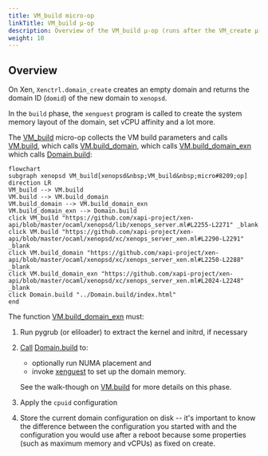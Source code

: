 ```yaml
---
title: VM_build micro-op
linkTitle: VM_build μ-op
description: Overview of the VM_build μ-op (runs after the VM_create μ-op created the domain).
weight: 10
---
```


## Overview

On Xen, `Xenctrl.domain_create` creates an empty domain and
returns the domain ID (`domid`) of the new domain to `xenopsd`.

In the `build` phase, the `xenguest` program is called to create
the system memory layout of the domain, set vCPU affinity and a
lot more.

The [VM_build](https://github.com/xapi-project/xen-api/blob/master/ocaml/xenopsd/lib/xenops_server.ml#L2255-L2271)
micro-op collects the VM build parameters and calls
[VM.build](https://github.com/xapi-project/xen-api/blob/master/ocaml/xenopsd/xc/xenops_server_xen.ml#L2290-L2291),
which calls
[VM.build_domain](https://github.com/xapi-project/xen-api/blob/master/ocaml/xenopsd/xc/xenops_server_xen.ml#L2250-L2288),
which calls
[VM.build_domain_exn](https://github.com/xapi-project/xen-api/blob/master/ocaml/xenopsd/xc/xenops_server_xen.ml#L2024-L2248)
which calls [Domain.build](Domain.build):

```mermaid
flowchart
subgraph xenopsd VM_build[xenopsd&nbsp;VM_build&nbsp;micro#8209;op]
direction LR
VM_build --> VM.build
VM.build --> VM.build_domain
VM.build_domain --> VM.build_domain_exn
VM.build_domain_exn --> Domain.build
click VM_build "https://github.com/xapi-project/xen-api/blob/master/ocaml/xenopsd/lib/xenops_server.ml#L2255-L2271" _blank
click VM.build "https://github.com/xapi-project/xen-api/blob/master/ocaml/xenopsd/xc/xenops_server_xen.ml#L2290-L2291" _blank
click VM.build_domain "https://github.com/xapi-project/xen-api/blob/master/ocaml/xenopsd/xc/xenops_server_xen.ml#L2250-L2288" _blank
click VM.build_domain_exn "https://github.com/xapi-project/xen-api/blob/master/ocaml/xenopsd/xc/xenops_server_xen.ml#L2024-L2248" _blank
click Domain.build "../Domain.build/index.html"
end
```

The function
[VM.build_domain_exn](https://github.com/xapi-project/xen-api/blob/master/ocaml/xenopsd/xc/xenops_server_xen.ml#L2024)
must:

1. Run pygrub (or eliloader) to extract the kernel and initrd, if necessary
2. [Call](https://github.com/xapi-project/xen-api/blob/master/ocaml/xenopsd/xc/xenops_server_xen.ml#L2222-L2225)
   [Domain.build](Domain.build)
   to:
   - optionally run NUMA placement and
   - invoke [xenguest](VM.build/xenguest) to set up the domain memory.

   See the walk-though on [VM.build](VM.build) for more details on this phase.
3. Apply the `cpuid` configuration
4. Store the current domain configuration on disk -- it's important to know
   the difference between the configuration you started with and the configuration
   you would use after a reboot because some properties (such as maximum memory
   and vCPUs) as fixed on create.
